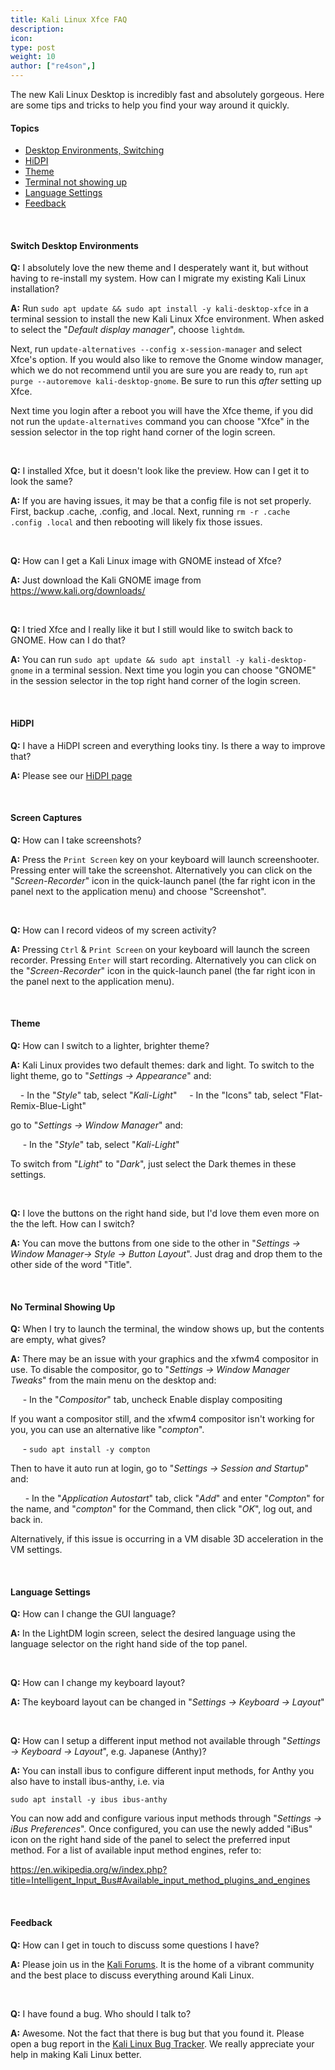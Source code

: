 ```yaml
---
title: Kali Linux Xfce FAQ
description:
icon:
type: post
weight: 10
author: ["re4son",]
---
```


The new Kali Linux Desktop is incredibly fast and absolutely gorgeous. Here are some tips and tricks to help you find your way around it quickly.

#### Topics

- [Desktop Environments, Switching](#switch-desktop-environments)
- [HiDPI](#hidpi)
- [Theme](#theme)
- [Terminal not showing up](#no-terminal-showing-up)
- [Language Settings](#language-settings)
- [Feedback](#feedback)

&nbsp;
&nbsp;
&nbsp;

#### Switch Desktop Environments

**Q:** I absolutely love the new theme and I desperately want it, but without having to re-install my system. How can I migrate my existing Kali Linux installation?

**A:** Run `sudo apt update && sudo apt install -y kali-desktop-xfce` in a terminal session to install the new Kali Linux Xfce environment. When asked to select the "*Default display manager*", choose `lightdm`.

Next, run `update-alternatives --config x-session-manager` and select Xfce's option. If you would also like to remove the Gnome window manager, which we do not recommend until you are sure you are ready to, run `apt purge --autoremove kali-desktop-gnome`. Be sure to run this *after* setting up Xfce.

Next time you login after a reboot you will have the Xfce theme, if you did not run the `update-alternatives` command you can choose "Xfce" in the session selector in the top right hand corner of the login screen.

&nbsp;
&nbsp;

**Q:** I installed Xfce, but it doesn't look like the preview. How can I get it to look the same?

**A:** If you are having issues, it may be that a config file is not set properly. First, backup .cache, .config, and .local. Next, running `rm -r .cache .config .local` and then rebooting will likely fix those issues.

&nbsp;
&nbsp;

**Q:** How can I get a Kali Linux image with GNOME instead of Xfce?

**A:**  Just download the Kali GNOME image from https://www.kali.org/downloads/

&nbsp;
&nbsp;

**Q:** I tried Xfce and I really like it but I still would like to switch back to GNOME. How can I do that?

**A:** You can run `sudo apt update && sudo apt install -y kali-desktop-gnome` in a terminal session.
Next time you login you can choose "GNOME" in the session selector in the top right hand corner of the login screen.

&nbsp;
&nbsp;

#### HiDPI

**Q:** I have a HiDPI screen and everything looks tiny. Is there a way to improve that?

**A:** Please see our [HiDPI page](/docs/general-use/hidpi/)

&nbsp;
&nbsp;

#### Screen Captures

**Q:** How can I take screenshots?

**A:** Press the `Print Screen` key on your keyboard will launch screenshooter. Pressing enter will take the screenshot. Alternatively you can click on the "*Screen-Recorder*" icon in the quick-launch panel (the far right icon in the panel next to the application menu) and choose "Screenshot".

&nbsp;
&nbsp;

**Q:** How can I record videos of my screen activity?

**A:** Pressing `Ctrl` & `Print Screen` on your keyboard will launch the screen recorder. Pressing `Enter` will start recording. Alternatively you can click on the "*Screen-Recorder*" icon in the quick-launch panel (the far right icon in the panel next to the application menu).

&nbsp;
&nbsp;

#### Theme

**Q:** How can I switch to a lighter, brighter theme?

**A:** Kali Linux provides two default themes: dark and light.
To switch to the light theme,
go to "*Settings -> Appearance*" and:

&nbsp;&nbsp;&nbsp;&nbsp;\- In the "*Style*" tab, select "*Kali-Light*"
&nbsp;&nbsp;&nbsp;&nbsp;\- In the "Icons" tab, select "Flat-Remix-Blue-Light"

go to "*Settings -> Window Manager*" and:

&nbsp;&nbsp;&nbsp;&nbsp;&nbsp;\- In the "*Style*" tab, select "*Kali-Light*"

To switch from "*Light*" to "*Dark*", just select the Dark themes in these settings.

&nbsp;
&nbsp;

**Q:** I love the buttons on the right hand side, but I'd love them even more on the the left. How can I switch?

**A:** You can move the buttons from one side to the other in "*Settings -> Window Manager-> Style -> Button Layout*". Just drag and drop them to the other side of the word "Title".

&nbsp;
&nbsp;

#### No Terminal Showing Up

**Q:** When I try to launch the terminal, the window shows up, but the contents are empty, what gives?

**A:** There may be an issue with your graphics and the xfwm4 compositor in use.
To disable the compositor,
go to "*Settings -> Window Manager Tweaks*" from the main menu on the desktop and:

&nbsp;&nbsp;&nbsp;&nbsp;&nbsp;\- In the "*Compositor*" tab, uncheck Enable display compositing

If you want a compositor still, and the xfwm4 compositor isn't working for you, you can use an alternative like "*compton*".

&nbsp;&nbsp;&nbsp;&nbsp;&nbsp;\- `sudo apt install -y compton`

Then to have it auto run at login,
go to "*Settings -> Session and Startup*" and:

&nbsp;&nbsp;&nbsp;&nbsp;&nbsp;&nbsp;\- In the "*Application Autostart*" tab, click "*Add*" and enter "*Compton*" for the name, and "*compton*" for the Command, then click "*OK*", log out, and back in.

Alternatively, if this issue is occurring in a VM disable 3D acceleration in the VM settings.

&nbsp;

#### Language Settings

**Q:** How can I change the GUI language?

**A:** In the LightDM login screen, select the desired language using the language selector on the right hand side of the top panel.

&nbsp;&nbsp;&nbsp;

**Q:** How can I change my keyboard layout?

**A:** The keyboard layout can be changed in "*Settings -> Keyboard -> Layout*"

&nbsp;

**Q:** How can I setup a different input method not available through "*Settings -> Keyboard -> Layout*", e.g. Japanese (Anthy)?

**A:**  You can install ibus to configure different input methods, for Anthy you also have to install ibus-anthy, i.e.  via

`sudo apt install -y ibus ibus-anthy`

You can now add and configure various input methods through "*Settings -> iBus Preferences*".
Once configured, you can use the newly added "iBus" icon on the right hand side of the panel to select the preferred input method.
For a list of available input method engines, refer to:

https://en.wikipedia.org/w/index.php?title=Intelligent_Input_Bus#Available_input_method_plugins_and_engines

&nbsp;

#### Feedback

**Q:** How can I get in touch to discuss some questions I have?

**A:** Please join us in the [Kali Forums](https://forums.kali.org/). It is the home of a vibrant community and the best place to discuss everything around Kali Linux.

&nbsp;
&nbsp;

**Q:** I have found a bug. Who should I talk to?

**A:** Awesome. Not the fact that there is bug but that you found it. Please open a bug report in the [Kali Linux Bug Tracker](https://bugs.kali.org/). We really appreciate your help in making Kali Linux better.
